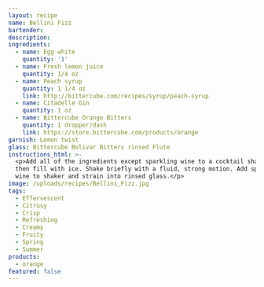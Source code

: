 ```yaml
---
layout: recipe
name: Bellini Fizz
bartender:
description:
ingredients:
  - name: Egg white
    quantity: '1'
  - name: Fresh lemon juice
    quantity: 1/4 oz
  - name: Peach syrup
    quantity: 1 1/4 oz
    link: http://bittercube.com/recipes/syrup/peach-syrup
  - name: Citadelle Gin
    quantity: 1 oz
  - name: Bittercube Orange Bitters
    quantity: 1 dropper/dash
    link: https://store.bittercube.com/products/orange
garnish: Lemon twist
glass: Bittercube Bolivar Bitters rinsed Flute
instructions_html: >-
  <p>Add all of the ingredients except sparkling wine to a cocktail shaker and
  then fill with ice. Shake briefly with a fluid, strong motion. Add sparkling
  wine to shaker and strain into rinsed glass.</p>
image: /uploads/recipes/Bellini_Fizz.jpg
tags:
  - Effervescent
  - Citrusy
  - Crisp
  - Refreshing
  - Creamy
  - Fruity
  - Spring
  - Summer
products:
  - orange
featured: false
---
```



